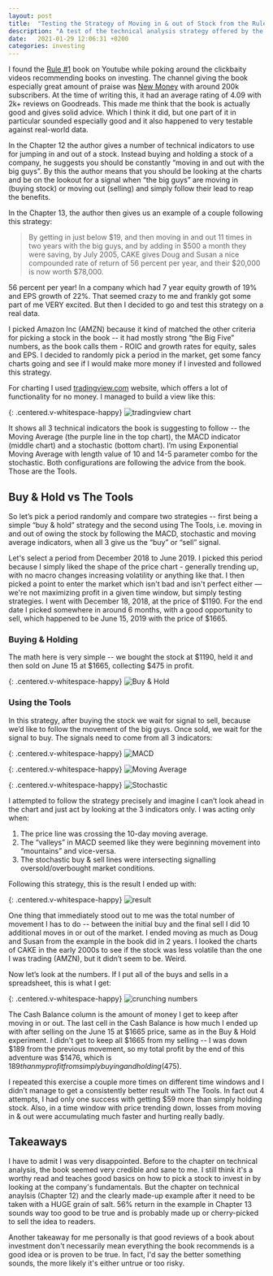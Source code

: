 ```yaml
---
layout: post
title:  "Testing the Strategy of Moving in & out of Stock from the Rule #1 Book on Investing"
description: "A test of the technical analysis strategy offered by the book on a real-world example"
date:   2021-01-29 12:06:31 +0200
categories: investing
---
```

I found the [Rule #1](https://www.goodreads.com/book/show/24006.Rule_1) book on Youtube while poking around the clickbaity videos recommending books on investing. The channel giving the book especially great amount of praise was [New Money](https://www.youtube.com/channel/UCvSXMi2LebwJEM1s4bz5IBA) with around 200k subscribers. At the time of writing this, it had an average rating of 4.09 with 2k+ reviews on Goodreads. This made me think that the book is actually good and gives solid advice. Which I think it did, but one part of it in particular sounded especially good and it also happened to very testable against real-world data.

In the Chapter 12 the author gives a number of technical indicators to use for jumping in and out of a stock. Instead buying and holding a stock of a company, he suggests you should be constantly “moving in and out with the big guys”. By this the author means that you should be looking at the charts and be on the lookout for a signal when “the big guys” are moving in (buying stock) or moving out  (selling) and simply follow their lead to reap the benefits.

<!-- I don’t want to review the whole book since I don’t really think I’m competent enough to give an investment book a review. I have a modest amount of money in the stock market and most of it is in the all-market ETFs. I want to focus instead on a particular part of the book where author -->

In the Chapter 13, the author then gives us an example of a couple following this strategy:

> By getting in just below $19, and then moving in and out 11 times in two years with the big guys, and by adding in $500 a month they were saving, by July 2005, CAKE gives Doug and Susan a nice compounded rate of return of 56 percent per year, and their $20,000 is now worth $78,000.

56 percent per year! In a company which had 7 year equity growth of 19% and EPS growth of 22%. That seemed crazy to me and frankly got some part of me VERY excited. But then I decided to go and test this strategy on a real data.

I picked Amazon Inc (AMZN) because it kind of matched the other criteria for picking a stock in the book -- it had mostly strong “the Big Five” numbers, as the book calls them - ROIC and growth rates for equity, sales and EPS. I decided to randomly pick a period in the market, get some fancy charts going and see if I would make more money if I invested and followed this strategy.

For charting I used [tradingview.com](tradingview.com) website, which offers a lot of functionality for no money. I managed to build a view like this:

{: .centered.v-whitespace-happy}
![tradingview chart](/assets/tradingview-chart.png)

It shows all 3 technical indicators the book is suggesting to follow -- the Moving Average (the purple line in the top chart), the MACD indicator (middle chart) and a stochastic (bottom chart). I’m using Exponential Moving Average with length value of 10 and 14-5 parameter combo for the stochastic. Both configurations are following the advice from the book. Those are the Tools.

## Buy & Hold vs The Tools

So let’s pick a period randomly and compare two strategies -- first being a simple “buy & hold” strategy and the second using The Tools, i.e. moving in and out of owing the stock by following the MACD, stochastic and moving average indicators, when all 3 give us the “buy” or “sell” signal.

Let's select a period from December 2018 to June 2019. I picked this period because I simply liked the shape of the price chart - generally trending up, with no macro changes increasing volatility or anything like that. I then picked a point to enter the market which isn't bad and isn't perfect either —  we're not maximizing profit in a given time window, but simply testing strategies. I went with December 18, 2018, at the price of $1190. For the end date I picked somewhere in around 6 months, with a good opportunity to sell, which happened to be June 15, 2019 with the price of $1665.

### Buying & Holding

The math here is very simple -- we bought the stock at $1190, held it and then sold on June 15 at $1665, collecting $475 in profit.

{: .centered.v-whitespace-happy}
![Buy & Hold](/assets/buynhold.png)

### Using the Tools

In this strategy, after buying the stock we wait for signal to sell, because we’d like to follow the movement of the big guys. Once sold, we wait for the signal to buy. The signals need to come from all 3 indicators:

{: .centered.v-whitespace-happy}
![MACD](/assets/macd.png)

{: .centered.v-whitespace-happy}
![Moving Average](/assets/ma.png)

{: .centered.v-whitespace-happy}
![Stochastic](/assets/stochastic.png)

I attempted to follow the strategy precisely and imagine I can’t look ahead in the chart and just act by looking at the 3 indicators only. I was acting only when:

1. The price line was crossing the 10-day moving average.
2. The “valleys” in MACD seemed like they were beginning movement into “mountains” and vice-versa.
3. The stochastic buy & sell lines were intersecting signalling oversold/overbought market conditions.

Following this strategy, this is the result I ended up with:

{: .centered.v-whitespace-happy}
![result](/assets/result.png)

One thing that immediately stood out to me was the total number of movement I has to do -- between the initial buy and the final sell I did 10 additional moves in or out of the market. I ended moving as much as Doug and Susan from the example in the book did in 2 years. I looked the charts of CAKE in the early 2000s to see if the stock was less volatile than the one I was trading (AMZN), but it didn’t seem to be. Weird.

Now let’s look at the numbers. If I put all of the buys and sells in a spreadsheet, this is what I get:

{: .centered.v-whitespace-happy}
![crunching numbers](/assets/spreadsheet.png)

The Cash Balance column is the amount of money I get to keep after moving in or out. The last cell in the Cash Balance is how much I ended up with after selling on the June 15 at $1665 price, same as in the Buy & Hold experiment. I didn't get to keep all $1665 from my selling -- I was down $189 from the previous movement, so my total profit by the end of this adventure was $1476, which is $189 than my profit from simply buying and holding ($475).

I repeated this exercise a couple more times on different time windows and I didn’t manage to get a consistently better result with The Tools. In fact out 4 attempts, I had only one success with getting $59 more than simply holding stock. Also, in a time window with price trending down, losses from moving in & out were accumulating much faster and hurting really badly.

## Takeaways

I have to admit I was very disappointed. Before to the chapter on technical analysis, the book seemed very credible and sane to me. I still think it's a worthy read and teaches good basics on how to pick a stock to invest in by looking at the company's fundamentals. But the chapter on technical anaylsis (Chapter 12) and the clearly made-up example after it need to be taken with a HUGE grain of salt. 56% return in the example in Chapter 13 sounds way too good to be true and is probably made up or cherry-picked to sell the idea to readers.

Another takeaway for me personally is that good reviews of a book about investment don't necessarily mean everything the book recommends is a good idea or is proven to be true. In fact, I'd say the better something sounds, the more likely it's either untrue or too risky.


